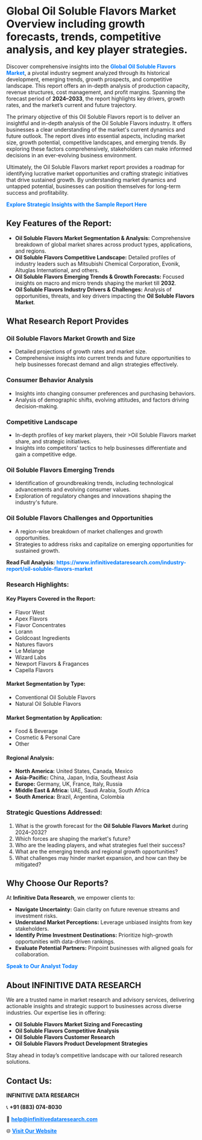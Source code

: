 <h1>Global Oil Soluble Flavors Market Overview including growth forecasts, trends, competitive analysis, and key player strategies.</h1>
<p>
Discover comprehensive insights into the 
<a href="https://www.infinitivedataresearch.com/industry-report/oil-soluble-flavors-market" rel="dofollow" style="color: #007BFF; text-decoration: none;"><strong>Global Oil Soluble Flavors Market</strong></a>, a pivotal industry segment analyzed through its historical development, emerging trends, growth prospects, and competitive landscape. This report offers an in-depth analysis of production capacity, revenue structures, cost management, and profit margins. Spanning the forecast period of <strong>2024–2033</strong>, the report highlights key drivers, growth rates, and the market’s current and future trajectory.
</p>
<p>
The primary objective of this Oil Soluble Flavors report is to deliver an insightful and in-depth analysis of the Oil Soluble Flavors industry. It offers businesses a clear understanding of the market's current dynamics and future outlook. The report dives into essential aspects, including market size, growth potential, competitive landscapes, and emerging trends. By exploring these factors comprehensively, stakeholders can make informed decisions in an ever-evolving business environment.
</p>
<p>
Ultimately, the Oil Soluble Flavors market report provides a roadmap for identifying lucrative market opportunities and crafting strategic initiatives that drive sustained growth. By understanding market dynamics and untapped potential, businesses can position themselves for long-term success and profitability.
</p>
<p>
<a href="https://www.infinitivedataresearch.com/request-sample/reportId=105243" style="color: #007BFF; text-decoration: none;"><strong>Explore Strategic Insights with the Sample Report Here</strong></a>
</p>

<h2>Key Features of the Report:</h2>
<ul>
<li><strong>Oil Soluble Flavors Market Segmentation & Analysis:</strong> Comprehensive breakdown of global market shares across product types, applications, and regions.</li>
<li><strong>Oil Soluble Flavors Competitive Landscape:</strong> Detailed profiles of industry leaders such as Mitsubishi Chemical Corporation, Evonik, Altuglas International, and others.</li>
<li><strong>Oil Soluble Flavors Emerging Trends & Growth Forecasts:</strong> Focused insights on macro and micro trends shaping the market till <strong>2032</strong>.</li>
<li><strong>Oil Soluble Flavors Industry Drivers & Challenges:</strong> Analysis of opportunities, threats, and key drivers impacting the <strong>Oil Soluble Flavors Market</strong>.</li>
</ul>

<h2>What Research Report Provides</h2>
<h3>Oil Soluble Flavors Market Growth and Size</h3>
<ul>
<li>Detailed projections of growth rates and market size.</li>
<li>Comprehensive insights into current trends and future opportunities to help businesses forecast demand and align strategies effectively.</li>
</ul>

<h3>Consumer Behavior Analysis</h3>
<ul>
<li>Insights into changing consumer preferences and purchasing behaviors.</li>
<li>Analysis of demographic shifts, evolving attitudes, and factors driving decision-making.</li>
</ul>

<h3>Competitive Landscape</h3>
<ul>
<li>In-depth profiles of key market players, their >Oil Soluble Flavors market share, and strategic initiatives.</li>
<li>Insights into competitors' tactics to help businesses differentiate and gain a competitive edge.</li>
</ul>

<h3>Oil Soluble Flavors Emerging Trends</h3>
<ul>
<li>Identification of groundbreaking trends, including technological advancements and evolving consumer values.</li>
<li>Exploration of regulatory changes and innovations shaping the industry's future.</li>
</ul>

<h3>Oil Soluble Flavors Challenges and Opportunities</h3>
<ul>
<li>A region-wise breakdown of market challenges and growth opportunities.</li>
<li>Strategies to address risks and capitalize on emerging opportunities for sustained growth.</li>
</ul>
<p><strong>Read Full Analysis:</strong> <a href="https://www.infinitivedataresearch.com/industry-report/oil-soluble-flavors-market" rel="dofollow" style="color: #007BFF; text-decoration: none;"><strong>https://www.infinitivedataresearch.com/industry-report/oil-soluble-flavors-market</strong></a></p>
<h3>Research Highlights:</h3>
<h4>Key Players Covered in the Report:</h4>
<ul><li>Flavor West</li><li>Apex Flavors</li><li>Flavor Concentrates</li><li>Lorann</li><li>Goldcoast Ingredients</li><li>Natures flavors</li><li>Le Melange</li><li>Wizard Labs</li><li>Newport Flavors &amp; Fragances</li><li>Capella Flavors</li></ul>
<h4>Market Segmentation by Type:</h4>
<ul><li>Conventional Oil Soluble Flavors</li><li>Natural Oil Soluble Flavors</li></ul>
<h4>Market Segmentation by Application:</h4>
<ul><li>Food &amp; Beverage</li><li>Cosmetic &amp; Personal Care</li><li>Other</li></ul>

<h4>Regional Analysis:</h4>
<ul>
<li><strong>North America:</strong> United States, Canada, Mexico</li>
<li><strong>Asia-Pacific:</strong> China, Japan, India, Southeast Asia</li>
<li><strong>Europe:</strong> Germany, UK, France, Italy, Russia</li>
<li><strong>Middle East & Africa:</strong> UAE, Saudi Arabia, South Africa</li>
<li><strong>South America:</strong> Brazil, Argentina, Colombia</li>
</ul>

<h3>Strategic Questions Addressed:</h3>
<ol>
<li>What is the growth forecast for the <strong>Oil Soluble Flavors Market</strong> during 2024–2032?</li>
<li>Which forces are shaping the market's future?</li>
<li>Who are the leading players, and what strategies fuel their success?</li>
<li>What are the emerging trends and regional growth opportunities?</li>
<li>What challenges may hinder market expansion, and how can they be mitigated?</li>
</ol>

<h2>Why Choose Our Reports?</h2>
<p>At <strong>Infinitive Data Research</strong>, we empower clients to:</p>
<ul>
<li><strong>Navigate Uncertainty:</strong> Gain clarity on future revenue streams and investment risks.</li>
<li><strong>Understand Market Perceptions:</strong> Leverage unbiased insights from key stakeholders.</li>
<li><strong>Identify Prime Investment Destinations:</strong> Prioritize high-growth opportunities with data-driven rankings.</li>
<li><strong>Evaluate Potential Partners:</strong> Pinpoint businesses with aligned goals for collaboration.</li>
</ul>
<p><a href="https://www.infinitivedataresearch.com/industry-report/oil-soluble-flavors-market" rel="dofollow" style="color: #007BFF; text-decoration: none;"><strong>Speak to Our Analyst Today</strong></a></p>

<h2>About INFINITIVE DATA RESEARCH</h2>
<p>We are a trusted name in market research and advisory services, delivering actionable insights and strategic support to businesses across diverse industries. Our expertise lies in offering:</p>
<ul>
<li><strong>Oil Soluble Flavors Market Sizing and Forecasting</strong></li>
<li><strong>Oil Soluble Flavors Competitive Analysis</strong></li>
<li><strong>Oil Soluble Flavors Customer Research</strong></li>
<li><strong>Oil Soluble Flavors Product Development Strategies</strong></li>
</ul>
<p>Stay ahead in today’s competitive landscape with our tailored research solutions.</p>

<h2>Contact Us:</h2>
<p><strong>INFINITIVE DATA RESEARCH</strong></p>
<p>📞 <strong>+91 (883) 074-8030</strong></p>
<p>📧 <strong><a href="mailto:help@infinitivedataresearch.com" style="color: #007BFF;">help@infinitivedataresearch.com</a></strong></p>
<p>🌐 <strong><a href="https://www.infinitivedataresearch.com" rel="dofollow" style="color: #007BFF;">Visit Our Website</a></strong></p>